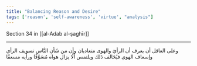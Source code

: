 ```yaml
---
title: "Balancing Reason and Desire"
tags: ['reason', 'self-awareness', 'virtue', "analysis"]
---
```


 Section 34 in [[al-Adab al-ṣaghīr]]

---
وعلى العاقل أن يعرف أن الرأيَ والهوى متعاديان وأن من شَأنِ النَّاس تسويف الرأي وإسعاف الهوى فيُخَالف ذَلك ويلتمس ألَّا يزال هواه مُسَوَّفًا ورأيه مسعفًا
